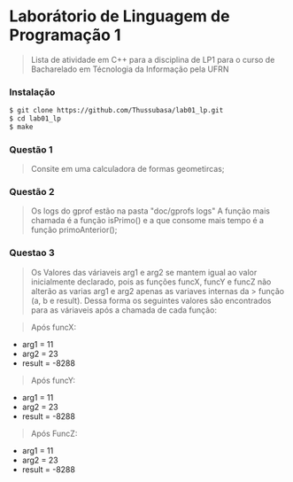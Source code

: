 # Laborátorio de Linguagem de Programação 1 

> Lista de atividade em C++ para a disciplina de LP1 para o curso de Bacharelado em Técnologia da Informação pela UFRN 

### Instalação
```sh
$ git clone https://github.com/Thussubasa/lab01_lp.git
$ cd lab01_lp
$ make
```



### Questão 1 

> Consite em uma calculadora de formas geometircas;

### Questão 2

> Os logs do gprof estão na pasta "doc/gprofs logs"
> A função mais chamada é a função isPrimo() e a que consome mais tempo é a função  primoAnterior();
### Questao 3 

> Os Valores das váriaveis arg1 e arg2 se mantem igual ao valor inicialmente declarado, pois as funções funcX, funcY e funcZ não alterão as varias arg1 e arg2 apenas as variaves internas da > função (a, b e result).
> Dessa forma os seguintes valores são encontrados para as váriaveis após a chamada de cada função: 

> Após funcX:

 - arg1 = 11
 - arg2 = 23
 - result = -8288

> Após funcY: 

 - arg1 = 11
 - arg2 = 23
 - result = -8288


> Após FuncZ:

 - arg1 = 11
 - arg2 = 23
 - result = -8288

